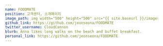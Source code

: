 ```yaml
---
name: FOODMATE
position: 고객센터, 소개페이지
image_path: img width="500" height="500" src="{{ site.baseurl }}/images/KampingMate/KampingMate_main.webp" alt="Screenshot"
github_link: https://github.com/jeonseona/FOODMATE
twitter_username: CloudCannon
blurb: Anna likes long walks on the beach and buffet breakfast.
personal_link: https://github.com/jeonseona/FOODMATE
---
```

